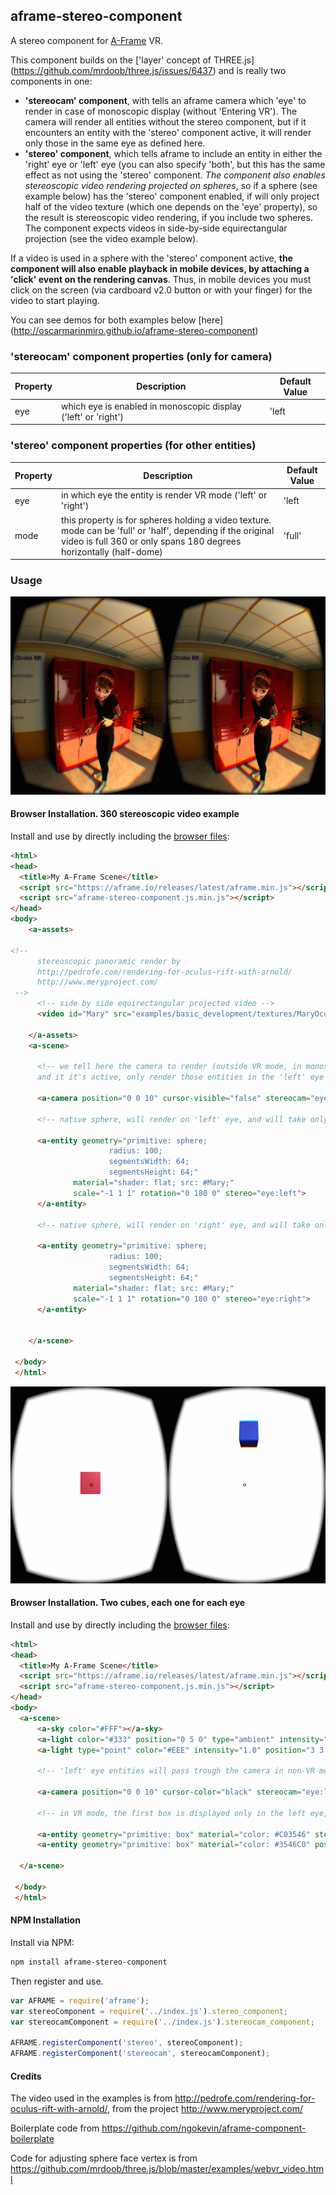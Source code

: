 ## aframe-stereo-component

A stereo component for [A-Frame](https://aframe.io) VR.

This component builds on the ['layer' concept of THREE.js] (https://github.com/mrdoob/three.js/issues/6437) and is really two components in one:
- **'stereocam' component**, with tells an aframe camera which 'eye' to render in case of monoscopic display (without 'Entering VR'). The camera will render all entities without the stereo component, but if it encounters an entity with the 'stereo' component active, it will render only those in the same eye as defined here.
- **'stereo' component**, which tells aframe to include an entity in either the 'right' eye or 'left' eye (you can also specify 'both', but this has the same effect as not using the 'stereo' component. *The component also enables stereoscopic video rendering projected on spheres*, so if a sphere (see example below) has the 'stereo' component enabled, if will only project half of the video texture (which one depends on the 'eye' property), so the result is stereoscopic video rendering, if you include two spheres. The component expects videos in side-by-side equirectangular projection (see the video example below).

If a video is used in a sphere with the 'stereo' component active, **the component will also enable playback in mobile devices, by attaching a 'click' event on the rendering canvas**. Thus, in mobile devices you must click on the screen (via cardboard v2.0 button or with your finger) for the video to start playing.

You can see demos for both examples below [here] (http://oscarmarinmiro.github.io/aframe-stereo-component)

### 'stereocam' component properties (only for camera)

| Property | Description | Default Value |
| -------- | ----------- | ------------- |
| eye      |  which eye is enabled in monoscopic display ('left' or 'right')           | 'left               |

### 'stereo' component properties (for other entities)
| Property | Description | Default Value |
| -------- | ----------- | ------------- |
| eye      |  in which eye the entity is render VR mode ('left' or 'right')           | 'left               |
| mode     | this property is for spheres holding a video texture. mode can be 'full' or 'half', depending if the original video is full 360 or only spans 180 degrees horizontally (half-dome)| 'full' |

### Usage

!["Stereoscopic video"](/video_stereo.png?raw=true "Stereoscopic video")

#### Browser Installation. 360 stereoscopic video example

Install and use by directly including the [browser files](dist):

```html
<html>
<head>
  <title>My A-Frame Scene</title>
  <script src="https://aframe.io/releases/latest/aframe.min.js"></script>
  <script src="aframe-stereo-component.js.min.js"></script>
</head>
<body>
    <a-assets>

<!--
      stereoscopic panoramic render by
      http://pedrofe.com/rendering-for-oculus-rift-with-arnold/
      http://www.meryproject.com/
 -->
      <!-- side by side equirectangular projected video -->
      <video id="Mary" src="examples/basic_development/textures/MaryOculus.webm" loop></video>

    </a-assets>
    <a-scene>

      <!-- we tell here the camera to render (outside VR mode, in monoscopic mode) everything without the 'stereo' component active
      and it it's active, only render those entities in the 'left' eye -->

      <a-camera position="0 0 10" cursor-visible="false" stereocam="eye:left;"></a-camera>

      <!-- native sphere, will render on 'left' eye, and will take only the first half of the video for projection -->

      <a-entity geometry="primitive: sphere;
                      radius: 100;
                      segmentsWidth: 64;
                      segmentsHeight: 64;"
              material="shader: flat; src: #Mary;"
              scale="-1 1 1" rotation="0 180 0" stereo="eye:left">
      </a-entity>

      <!-- native sphere, will render on 'right' eye, and will take only the second half of the video for projection -->

      <a-entity geometry="primitive: sphere;
                      radius: 100;
                      segmentsWidth: 64;
                      segmentsHeight: 64;"
              material="shader: flat; src: #Mary;"
              scale="-1 1 1" rotation="0 180 0" stereo="eye:right">
      </a-entity>


    </a-scene>

 </body>
 </html>


```

!["Two cubes in a scene, each one for each eye"](/cubes_stereo.png?raw=true "Two cubes in a scene, each one for each eye")

#### Browser Installation. Two cubes, each one for each eye

Install and use by directly including the [browser files](dist):

```html
<html>
<head>
  <title>My A-Frame Scene</title>
  <script src="https://aframe.io/releases/latest/aframe.min.js"></script>
  <script src="aframe-stereo-component.js.min.js"></script>
</head>
<body>
  <a-scene>
      <a-sky color="#FFF"></a-sky>
      <a-light color="#333" position="0 5 0" type="ambient" intensity="0.2"></a-light>
      <a-light type="point" color="#EEE" intensity="1.0" position="3 3 10"></a-light>

      <!-- 'left' eye entities will pass trough the camera in non-VR mode -->

      <a-camera position="0 0 10" cursor-color="black" stereocam="eye:left;"></a-camera>

      <!-- in VR mode, the first box is displayed only in the left eye, the second one in the right eye -->

      <a-entity geometry="primitive: box" material="color: #C03546" stereo="eye:left"></a-entity>
      <a-entity geometry="primitive: box" material="color: #3546C0" position="0 5 0" stereo="eye: right"></a-entity>

  </a-scene>

 </body>
 </html>


```

#### NPM Installation

Install via NPM:

```bash
npm install aframe-stereo-component
```

Then register and use.

```js
var AFRAME = require('aframe');
var stereoComponent = require('../index.js').stereo_component;
var stereocamComponent = require('../index.js').stereocam_component;

AFRAME.registerComponent('stereo', stereoComponent);
AFRAME.registerComponent('stereocam', stereocamComponent);
```

#### Credits

The video used in the examples is from http://pedrofe.com/rendering-for-oculus-rift-with-arnold/, from the project http://www.meryproject.com/

Boilerplate code from https://github.com/ngokevin/aframe-component-boilerplate

Code for adjusting sphere face vertex is from https://github.com/mrdoob/three.js/blob/master/examples/webvr_video.html
